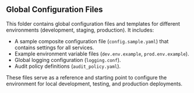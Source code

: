 ## Global Configuration Files
This folder contains global configuration files and templates for different environments (development, staging, production). It includes:
- A sample composite configuration file (`config.sample.yaml`) that contains settings for all services.
- Example environment variable files (`dev.env.example`, `prod.env.example`).
- Global logging configuration (`logging.conf`).
- Audit policy definitions (`audit_policy.yaml`).

These files serve as a reference and starting point to configure the environment for local development, testing, and production deployments.
